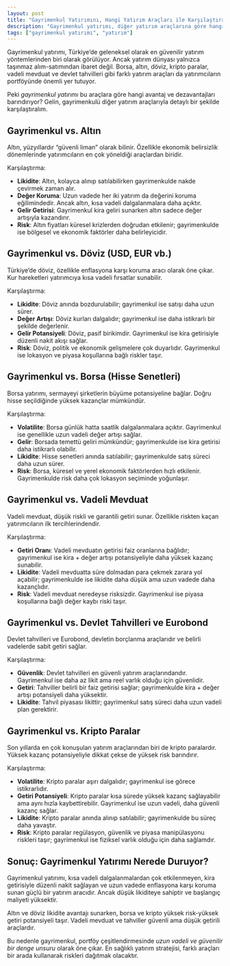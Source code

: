 ```yaml
---
layout: post
title: "Gayrimenkul Yatırımını, Hangi Yatırım Araçları ile Karşılaştırabiliriz?"
description: "Gayrimenkul yatırımı, diğer yatırım araçlarına göre hangi avantaj ve dezavantajları barındırıyor?"
tags: ["gayrimenkul yatırımı", "yatırım"]
---
```


Gayrimenkul yatırımı, Türkiye’de geleneksel olarak en güvenilir yatırım yöntemlerinden biri olarak görülüyor. Ancak yatırım dünyası yalnızca taşınmaz alım-satımından ibaret değil. Borsa, altın, döviz, kripto paralar, vadeli mevduat ve devlet tahvilleri gibi farklı yatırım araçları da yatırımcıların portföyünde önemli yer tutuyor.

Peki *gayrimenkul yatırımı* bu araçlara göre hangi avantaj ve dezavantajları barındırıyor? Gelin, gayrimenkulü diğer yatırım araçlarıyla detaylı bir şekilde karşılaştıralım.

## Gayrimenkul vs. Altın

Altın, yüzyıllardır “güvenli liman” olarak bilinir. Özellikle ekonomik belirsizlik dönemlerinde yatırımcıların en çok yöneldiği araçlardan biridir.

Karşılaştırma:

- **Likidite**: Altın, kolayca alınıp satılabilirken gayrimenkulde nakde çevirmek zaman alır.
- **Değer Koruma**: Uzun vadede her iki yatırım da değerini koruma eğilimindedir. Ancak altın, kısa vadeli dalgalanmalara daha açıktır.
- **Gelir Getirisi**: Gayrimenkul kira geliri sunarken altın sadece değer artışıyla kazandırır.
- **Risk**: Altın fiyatları küresel krizlerden doğrudan etkilenir; gayrimenkulde ise bölgesel ve ekonomik faktörler daha belirleyicidir.

## Gayrimenkul vs. Döviz (USD, EUR vb.)

Türkiye’de döviz, özellikle enflasyona karşı koruma aracı olarak öne çıkar. Kur hareketleri yatırımcıya kısa vadeli fırsatlar sunabilir.

Karşılaştırma:

- **Likidite**: Döviz anında bozdurulabilir; gayrimenkul ise satışı daha uzun sürer.
- **Değer Artışı**: Döviz kurları dalgalıdır; gayrimenkul ise daha istikrarlı bir şekilde değerlenir.
- **Gelir Potansiyeli**: Döviz, pasif birikimdir. Gayrimenkul ise kira getirisiyle düzenli nakit akışı sağlar.
- **Risk**: Döviz, politik ve ekonomik gelişmelere çok duyarlıdır. Gayrimenkul ise lokasyon ve piyasa koşullarına bağlı riskler taşır.

## Gayrimenkul vs. Borsa (Hisse Senetleri)

Borsa yatırımı, sermayeyi şirketlerin büyüme potansiyeline bağlar. Doğru hisse seçildiğinde yüksek kazançlar mümkündür.

Karşılaştırma:

- **Volatilite**: Borsa günlük hatta saatlik dalgalanmalara açıktır. Gayrimenkul ise genellikle uzun vadeli değer artışı sağlar.
- **Gelir**: Borsada temettü geliri mümkündür; gayrimenkulde ise kira getirisi daha istikrarlı olabilir.
- **Likidite**: Hisse senetleri anında satılabilir; gayrimenkulde satış süreci daha uzun sürer.
- **Risk**: Borsa, küresel ve yerel ekonomik faktörlerden hızlı etkilenir. Gayrimenkulde risk daha çok lokasyon seçiminde yoğunlaşır.

## Gayrimenkul vs. Vadeli Mevduat

Vadeli mevduat, düşük riskli ve garantili getiri sunar. Özellikle riskten kaçan yatırımcıların ilk tercihlerindendir.

Karşılaştırma:

- **Getiri Oranı**: Vadeli mevduatın getirisi faiz oranlarına bağlıdır; gayrimenkul ise kira + değer artışı potansiyeliyle daha yüksek kazanç sunabilir.
- **Likidite**: Vadeli mevduatta süre dolmadan para çekmek zarara yol açabilir; gayrimenkulde ise likidite daha düşük ama uzun vadede daha kazançlıdır.
- **Risk**: Vadeli mevduat neredeyse risksizdir. Gayrimenkul ise piyasa koşullarına bağlı değer kaybı riski taşır.

## Gayrimenkul vs. Devlet Tahvilleri ve Eurobond

Devlet tahvilleri ve Eurobond, devletin borçlanma araçlarıdır ve belirli vadelerde sabit getiri sağlar.

Karşılaştırma:

- **Güvenlik**: Devlet tahvilleri en güvenli yatırım araçlarındandır. Gayrimenkul ise daha az likit ama reel varlık olduğu için güvenlidir.
- **Getiri**: Tahviller belirli bir faiz getirisi sağlar; gayrimenkulde kira + değer artışı potansiyeli daha yüksektir.
- **Likidite**: Tahvil piyasası likittir; gayrimenkul satış süreci daha uzun vadeli plan gerektirir.

## Gayrimenkul vs. Kripto Paralar

Son yıllarda en çok konuşulan yatırım araçlarından biri de kripto paralardır. Yüksek kazanç potansiyeliyle dikkat çekse de yüksek risk barındırır.

Karşılaştırma:

- **Volatilite**: Kripto paralar aşırı dalgalıdır; gayrimenkul ise görece istikrarlıdır.
- **Getiri Potansiyeli**: Kripto paralar kısa sürede yüksek kazanç sağlayabilir ama aynı hızla kaybettirebilir. Gayrimenkul ise uzun vadeli, daha güvenli kazanç sağlar.
- **Likidite**: Kripto paralar anında alınıp satılabilir; gayrimenkulde bu süreç daha yavaştır.
- **Risk**: Kripto paralar regülasyon, güvenlik ve piyasa manipülasyonu riskleri taşır; gayrimenkul ise fiziksel varlık olduğu için daha sağlamdır.

## Sonuç: Gayrimenkul Yatırımı Nerede Duruyor?

Gayrimenkul yatırımı, kısa vadeli dalgalanmalardan çok etkilenmeyen, kira getirisiyle düzenli nakit sağlayan ve uzun vadede enflasyona karşı koruma sunan güçlü bir yatırım aracıdır. Ancak düşük likiditeye sahiptir ve başlangıç maliyeti yüksektir.

Altın ve döviz likidite avantajı sunarken, borsa ve kripto yüksek risk-yüksek getiri potansiyeli taşır. Vadeli mevduat ve tahviller güvenli ama düşük getirili araçlardır.

Bu nedenle gayrimenkul, portföy çeşitlendirmesinde *uzun vadeli ve güvenilir bir denge unsuru* olarak öne çıkar. En sağlıklı yatırım stratejisi, farklı araçları bir arada kullanarak riskleri dağıtmak olacaktır.